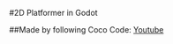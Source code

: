 #2D Platformer in Godot

##Made by following Coco Code: [Youtube](https://youtu.be/5V9f3MT86M8?si=LlF7cGld02_kseJ7)
